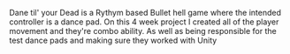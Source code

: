 Dane til' your Dead is a Rythym based Bullet hell game where the intended controller is a dance pad. On this 4 week project I created all of the player movement and they're combo ability. As well as being responsible for the test dance pads and making sure they worked with Unity
